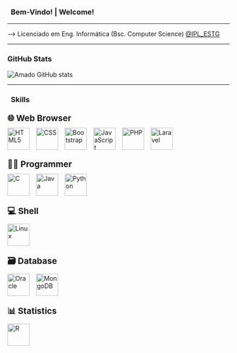 ### &nbsp; Bem-Vindo! | Welcome!
<hr/>
-->  Licenciado em Eng. Informática (Bsc. Computer Science) <a href="https://www.ipleiria.pt">@IPL_ESTG</a>

<hr/>

### GitHub Stats

![Amado GitHub stats](https://github-readme-stats.vercel.app/api?username=GuilhAmado2000&show_icons=true&theme=dark)

<hr/>

### &nbsp; Skills
<div>
  <div class="tech-category">
    <div class="tech-title">🌐 Web Browser</div>
    <div class="tech-icons">
      <img src="https://cdn.jsdelivr.net/gh/devicons/devicon/icons/html5/html5-original.svg" alt="HTML5" />
      <img src="https://cdn.jsdelivr.net/gh/devicons/devicon/icons/css3/css3-original.svg" alt="CSS" />
      <img src="https://cdn.jsdelivr.net/gh/devicons/devicon/icons/bootstrap/bootstrap-original.svg" alt="Bootstrap" />
      <img src="https://cdn.jsdelivr.net/gh/devicons/devicon/icons/javascript/javascript-original.svg" alt="JavaScript" />
      <img src="https://cdn.jsdelivr.net/gh/devicons/devicon/icons/php/php-original.svg" alt="PHP" />
      <img src="https://cdn.jsdelivr.net/gh/devicons/devicon/icons/laravel/laravel-plain-wordmark.svg" alt="Laravel" />
    </div>
  </div>

  <div class="tech-category">
    <div class="tech-title">👨‍💻 Programmer</div>
    <div class="tech-icons">
      <img src="https://cdn.jsdelivr.net/gh/devicons/devicon/icons/c/c-original.svg" alt="C" />
      <img src="https://cdn.jsdelivr.net/gh/devicons/devicon/icons/java/java-original.svg" alt="Java" />
      <img src="https://cdn.jsdelivr.net/gh/devicons/devicon/icons/python/python-original.svg" alt="Python" />
    </div>
  </div>

  <div class="tech-category">
    <div class="tech-title">💻 Shell</div>
    <div class="tech-icons">
      <img src="https://cdn.jsdelivr.net/gh/devicons/devicon/icons/linux/linux-original.svg" alt="Linux" />
    </div>
  </div>

  <div class="tech-category">
    <div class="tech-title">🗃️ Database</div>
    <div class="tech-icons">
      <img src="https://cdn.jsdelivr.net/gh/devicons/devicon/icons/oracle/oracle-original.svg" alt="Oracle" />
      <img src="https://cdn.jsdelivr.net/gh/devicons/devicon/icons/mongodb/mongodb-original-wordmark.svg" alt="MongoDB" />
    </div>
  </div>

  <div class="tech-category">
    <div class="tech-title">📊 Statistics</div>
    <div class="tech-icons">
      <img src="https://cdn.jsdelivr.net/gh/devicons/devicon/icons/r/r-original.svg" alt="R" />
    </div>
  </div>
</div>

<style>
  .tech-category {
    margin: 20px 0;
  }

  .tech-title {
    font-weight: bold;
    font-size: 1.2rem;
    margin-bottom: 10px;
  }

  .tech-icons {
    display: flex;
    gap: 15px;
    flex-wrap: wrap;
    align-items: center;
  }

  .tech-icons img {
    height: 50px;
  }
</style>
